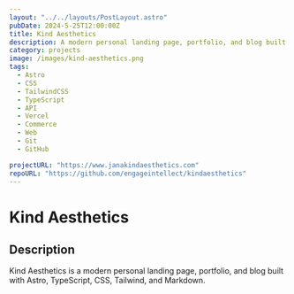 ```yaml
---
layout: "../../layouts/PostLayout.astro"
pubDate: 2024-5-25T12:00:00Z
title: Kind Aesthetics
description: A modern personal landing page, portfolio, and blog built with Astro, TypeScript, CSS, Tailwind, and Markdown.
category: projects
image: /images/kind-aesthetics.png
tags:
  - Astro
  - CSS
  - TailwindCSS
  - TypeScript
  - API
  - Vercel
  - Commerce
  - Web
  - Git
  - GitHub

projectURL: "https://www.janakindaesthetics.com"
repoURL: "https://github.com/engageintellect/kindaesthetics"
---
```


# Kind Aesthetics

## Description

Kind Aesthetics is a modern personal landing page, portfolio, and blog built with Astro, TypeScript, CSS, Tailwind, and Markdown.
